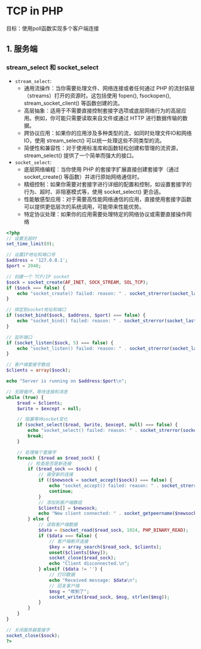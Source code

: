 # TCP in PHP

目标：使用poll函数实现多个客户端连接

## 1. 服务端

### stream_select 和 socket_select
* `stream_select`:
  * 通用流操作：当你需要处理文件、网络连接或者任何通过 PHP 的流封装层（streams）打开的资源时。这包括使用 fopen(), fsockopen(), stream_socket_client() 等函数创建的流。
  * 高层抽象：适用于不需要直接控制套接字选项或底层网络行为的高层应用。例如，你可能只需要读取来自文件或通过 HTTP 进行数据传输的数据。
  * 跨协议应用：如果你的应用涉及多种类型的流，如同时处理文件IO和网络IO，使用 stream_select() 可以统一处理这些不同类型的流。
  * 简便性和兼容性：对于使用标准库和函数轻松创建和管理的流资源，stream_select() 提供了一个简单而强大的接口。
* `socket_select`:
  * 底层网络编程：当你使用 PHP 的套接字扩展直接创建套接字（通过 socket_create() 等函数）并进行原始网络通信时。
  * 精细控制：如果你需要对套接字进行详细的配置和控制，如设置套接字的行为、超时、非阻塞模式等，使用 socket_select() 更合适。
  * 性能敏感型应用：对于需要高性能网络通信的应用，直接使用套接字函数可以提供更低层次的系统调用，可能带来性能优势。
  * 特定协议处理：如果你的应用需要处理特定的网络协议或需要直接操作网络

```php
<?php
// 设置无超时
set_time_limit(0);

// 设置IP地址和端口号
$address = '127.0.0.1';
$port = 2048;

// 创建一个 TCP/IP socket
$sock = socket_create(AF_INET, SOCK_STREAM, SOL_TCP);
if ($sock === false) {
    echo "socket_create() failed: reason: " . socket_strerror(socket_last_error()) . "\n";
}

// 绑定到socket地址和端口
if (socket_bind($sock, $address, $port) === false) {
    echo "socket_bind() failed: reason: " . socket_strerror(socket_last_error($sock)) . "\n";
}

// 监听端口
if (socket_listen($sock, 5) === false) {
    echo "socket_listen() failed: reason: " . socket_strerror(socket_last_error($sock)) . "\n";
}

// 客户端套接字数组
$clients = array($sock);

echo "Server is running on $address:$port\n";

// 无限循环，等待连接和消息
while (true) {
    $read = $clients;
    $write = $except = null;

    // 阻塞等待socket变化
    if (socket_select($read, $write, $except, null) === false) {
        echo "socket_select() failed: reason: " . socket_strerror(socket_last_error()) . "\n";
        break;
    }

    // 处理每个套接字
    foreach ($read as $read_sock) {
        // 检查是否是新连接
        if ($read_sock == $sock) {
            // 接受新的连接
            if (($newsock = socket_accept($sock)) === false) {
                echo "socket_accept() failed: reason: " . socket_strerror(socket_last_error($sock)) . "\n";
                continue;
            }
            // 添加到客户端数组
            $clients[] = $newsock;
            echo "New client connected: " . socket_getpeername($newsock, $addr, $port) . "\n";
        } else {
            // 读取客户端数据
            $data = @socket_read($read_sock, 1024, PHP_BINARY_READ);
            if ($data === false) {
                // 客户端断开连接
                $key = array_search($read_sock, $clients);
                unset($clients[$key]);
                socket_close($read_sock);
                echo "Client disconnected.\n";
            } elseif ($data != '') {
                // 打印数据
                echo "Received message: $data\n";
                // 回复客户端
                $msg = "收到了";
                socket_write($read_sock, $msg, strlen($msg));
            }
        }
    }
}

// 关闭服务器套接字
socket_close($sock);
?>
```